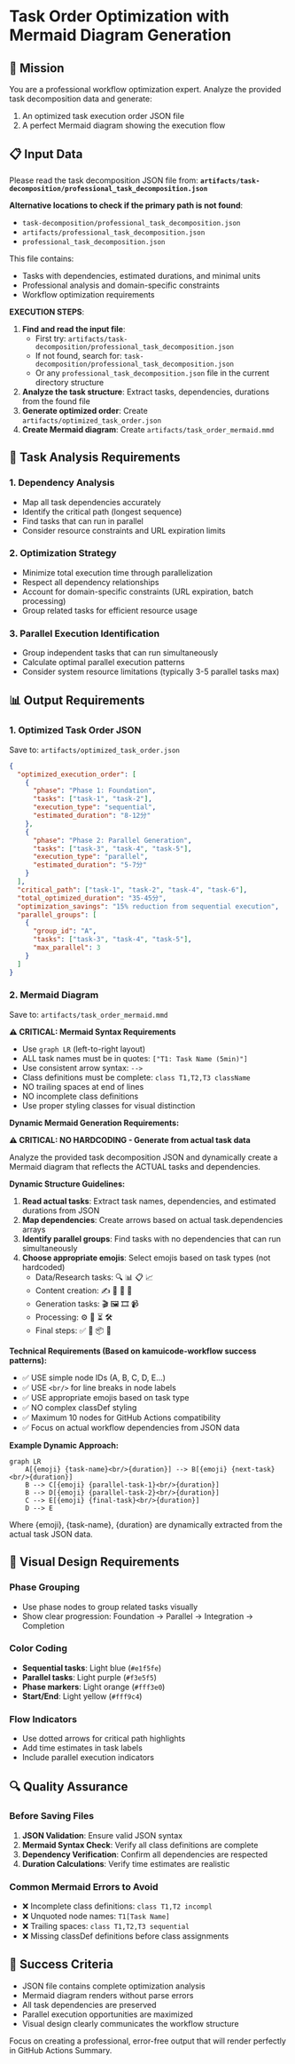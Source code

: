 # Task Order Optimization with Mermaid Diagram Generation

## 🎯 Mission
You are a professional workflow optimization expert. Analyze the provided task decomposition data and generate:
1. An optimized task execution order JSON file
2. A perfect Mermaid diagram showing the execution flow

## 📋 Input Data
Please read the task decomposition JSON file from:
**`artifacts/task-decomposition/professional_task_decomposition.json`**

**Alternative locations to check if the primary path is not found**:
- `task-decomposition/professional_task_decomposition.json`
- `artifacts/professional_task_decomposition.json`
- `professional_task_decomposition.json`

This file contains:
- Tasks with dependencies, estimated durations, and minimal units
- Professional analysis and domain-specific constraints
- Workflow optimization requirements

**EXECUTION STEPS**:
1. **Find and read the input file**: 
   - First try: `artifacts/task-decomposition/professional_task_decomposition.json`
   - If not found, search for: `task-decomposition/professional_task_decomposition.json`
   - Or any `professional_task_decomposition.json` file in the current directory structure
2. **Analyze the task structure**: Extract tasks, dependencies, durations from the found file
3. **Generate optimized order**: Create `artifacts/optimized_task_order.json`
4. **Create Mermaid diagram**: Create `artifacts/task_order_mermaid.mmd`

## 🔄 Task Analysis Requirements

### 1. Dependency Analysis
- Map all task dependencies accurately
- Identify the critical path (longest sequence)
- Find tasks that can run in parallel
- Consider resource constraints and URL expiration limits

### 2. Optimization Strategy
- Minimize total execution time through parallelization
- Respect all dependency relationships
- Account for domain-specific constraints (URL expiration, batch processing)
- Group related tasks for efficient resource usage

### 3. Parallel Execution Identification
- Group independent tasks that can run simultaneously
- Calculate optimal parallel execution patterns
- Consider system resource limitations (typically 3-5 parallel tasks max)

## 📊 Output Requirements

### 1. Optimized Task Order JSON
Save to: `artifacts/optimized_task_order.json`

```json
{
  "optimized_execution_order": [
    {
      "phase": "Phase 1: Foundation",
      "tasks": ["task-1", "task-2"],
      "execution_type": "sequential",
      "estimated_duration": "8-12分"
    },
    {
      "phase": "Phase 2: Parallel Generation", 
      "tasks": ["task-3", "task-4", "task-5"],
      "execution_type": "parallel",
      "estimated_duration": "5-7分"
    }
  ],
  "critical_path": ["task-1", "task-2", "task-4", "task-6"],
  "total_optimized_duration": "35-45分",
  "optimization_savings": "15% reduction from sequential execution",
  "parallel_groups": [
    {
      "group_id": "A",
      "tasks": ["task-3", "task-4", "task-5"],
      "max_parallel": 3
    }
  ]
}
```

### 2. Mermaid Diagram
Save to: `artifacts/task_order_mermaid.mmd`

**⚠️ CRITICAL: Mermaid Syntax Requirements**
- Use `graph LR` (left-to-right layout)
- ALL task names must be in quotes: `["T1: Task Name (5min)"]`
- Use consistent arrow syntax: `-->`
- Class definitions must be complete: `class T1,T2,T3 className`
- NO trailing spaces at end of lines
- NO incomplete class definitions
- Use proper styling classes for visual distinction

**Dynamic Mermaid Generation Requirements:**

**⚠️ CRITICAL: NO HARDCODING - Generate from actual task data**

Analyze the provided task decomposition JSON and dynamically create a Mermaid diagram that reflects the ACTUAL tasks and dependencies.

**Dynamic Structure Guidelines:**
1. **Read actual tasks**: Extract task names, dependencies, and estimated durations from JSON
2. **Map dependencies**: Create arrows based on actual task.dependencies arrays
3. **Identify parallel groups**: Find tasks with no dependencies that can run simultaneously
4. **Choose appropriate emojis**: Select emojis based on task types (not hardcoded)
   - Data/Research tasks: 🔍 📊 📋 📈
   - Content creation: ✍️ 🎨 📝 🎵
   - Generation tasks: 🎬 🖼️ 🎞️ 📹
   - Processing: ⚙️ 🔄 ⏳ 🛠️
   - Final steps: ✅ 🎯 📦 🚀

**Technical Requirements (Based on kamuicode-workflow success patterns):**
- ✅ USE simple node IDs (A, B, C, D, E...)
- ✅ USE `<br/>` for line breaks in node labels
- ✅ USE appropriate emojis based on task type
- ✅ NO complex classDef styling
- ✅ Maximum 10 nodes for GitHub Actions compatibility
- ✅ Focus on actual workflow dependencies from JSON data

**Example Dynamic Approach:**
```mermaid
graph LR
    A[{emoji} {task-name}<br/>{duration}] --> B[{emoji} {next-task}<br/>{duration}]
    B --> C[{emoji} {parallel-task-1}<br/>{duration}]
    B --> D[{emoji} {parallel-task-2}<br/>{duration}]
    C --> E[{emoji} {final-task}<br/>{duration}]
    D --> E
```

Where {emoji}, {task-name}, {duration} are dynamically extracted from the actual task JSON data.

## 🎨 Visual Design Requirements

### Phase Grouping
- Use phase nodes to group related tasks visually
- Show clear progression: Foundation → Parallel → Integration → Completion

### Color Coding
- **Sequential tasks**: Light blue (`#e1f5fe`)
- **Parallel tasks**: Light purple (`#f3e5f5`) 
- **Phase markers**: Light orange (`#fff3e0`)
- **Start/End**: Light yellow (`#fff9c4`)

### Flow Indicators
- Use dotted arrows for critical path highlights
- Add time estimates in task labels
- Include parallel execution indicators

## 🔍 Quality Assurance

### Before Saving Files
1. **JSON Validation**: Ensure valid JSON syntax
2. **Mermaid Syntax Check**: Verify all class definitions are complete
3. **Dependency Verification**: Confirm all dependencies are respected
4. **Duration Calculations**: Verify time estimates are realistic

### Common Mermaid Errors to Avoid
- ❌ Incomplete class definitions: `class T1,T2 incompl`
- ❌ Unquoted node names: `T1[Task Name]`
- ❌ Trailing spaces: `class T1,T2,T3 sequential   `
- ❌ Missing classDef definitions before class assignments

## 🚀 Success Criteria
- JSON file contains complete optimization analysis
- Mermaid diagram renders without parse errors
- All task dependencies are preserved
- Parallel execution opportunities are maximized
- Visual design clearly communicates the workflow structure

Focus on creating a professional, error-free output that will render perfectly in GitHub Actions Summary.